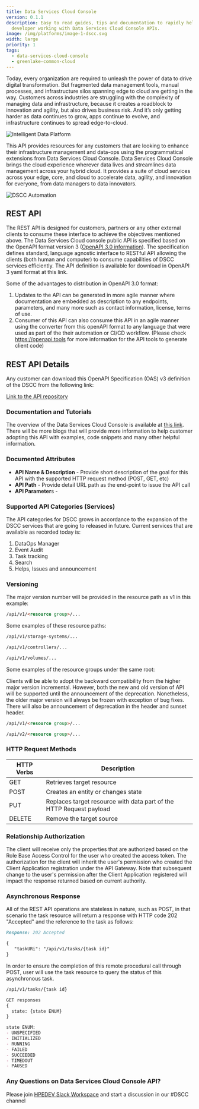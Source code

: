 ```yaml
---
title: Data Services Cloud Console
version: 0.1.1
description: Easy to read guides, tips and documentation to rapidly help any
  developer working with Data Services Cloud Console APIs.
image: /img/platforms/image-1-dscc.svg
width: large
priority: 1
tags:
  - data-services-cloud-console
  - greenlake-common-cloud
---
```

Today, every organization are required to unleash the power of data to drive digital transformation. But fragmented data management tools, manual processes, and infrastructure silos spanning edge to cloud are getting in the way. Customers across industries are struggling with the complexity of managing data and infrastructure, because it  creates a roadblock to innovation and agility, but also drives business risk. And it’s only getting harder as data continues to grow, apps continue to evolve, and infrastructure continues to spread edge-to-cloud.

![Intelligent Data Platform](/img/dscc-high-level-diagram.jpg "DSCC Diagram")

This API provides resources for any customers that are looking to enhance their infrastructure management and data-ops using the programmatical extensions from Data Services Cloud Console. Data Services Cloud Console brings the cloud experience wherever data lives and streamlines data management across your hybrid cloud. It provides a suite of cloud services across your edge, core, and cloud to accelerate data, agility, and innovation for everyone, from data managers to data innovators.

![DSCC Automation](/img/dscc-api-value.png "API for Automation at Scale")

## REST API

The REST API is designed for customers, partners or any other external clients to consume these interface to achieve the objectives mentioned above. The Data Services Cloud console public API is specified based on the OpenAPI format version 3 ([OpenAPI 3.0 information](https://swagger.io/blog/news/whats-new-in-openapi-3-0/)).  The specification defines standard, language agnostic interface to RESTful API allowing the clients (both human and computer) to consume capabilities of DSCC services efficiently. The API definition is available for download in OpenAPI 3 yaml format at this link. 

Some of the advantages to distribution in OpenAPI 3.0 format:

1. Updates to the API can be generated in more agile manner where documentation are embedded as description to any endpoints, parameters, and many more such as contact information, license, terms of use.
2. Consumer of this API can also consume this API in an agile manner using the converter from this openAPI format to any language that were used as part of the their automation or CI/CD workflow. (Please check <https://openapi.tools> for more information for the API tools to generate client code)

## REST API Details

Any customer can download this OpenAPI Specification (OAS) v3 definition of the DSCC from the following link:

[Link to the API repository](https://docs.ccs.arubathena.com/)

### Documentation and Tutorials

The overview of the Data Services Cloud Console is available at [this link](https://www.hpe.com/us/en/storage/data-services-cloud-console.html#overview). There will be more blogs that will provide more information to help customer adopting this API with examples, code snippets and many other helpful information.

### Documented Attributes

* **API Name & Description** - Provide short description of the goal for this API with the supported HTTP request method (POST, GET, etc)
* **API Path** - Provide detail URL path as the end-point to issue the API call
* **API Parameter**s - 

### Supported API Categories (Services)

The API categories for DSCC grows in accordance to the expansion of the DSCC services that are going to released in future. Current services that are available as recorded today is:

1. DataOps Manager
2. Event Audit
3. Task tracking
4. Search
5. Helps, Issues and announcement

### Versioning

The major version number will be provided in the resource path as v1 in this example:

```md
/api/v1/<resource group>/...
```

Some examples of these resource paths:

```markdown
/api/v1/storage-systems/...

/api/v1/controllers/...

/api/v1/volumes/...
```

Some examples of the resource groups under the same root:

Clients will be able to adopt the backward compatibility from the higher major version incremental.  However, both the new and old version of API will be supported until the announcement of the deprecation. Nonetheless, the older major version will always be frozen with exception of bug fixes. There will also be announcement of deprecation in the header and sunset header. 

```md
/api/v1/<resource group>/...

/api/v2/<resource group>/...
```

### HTTP Request Methods

| HTTP Verbs | Description                                                         |
| ---------- | ------------------------------------------------------------------- |
| GET        | Retrieves target resource                                           |
| POST       | Creates an entity or changes state                                  |
| PUT        | Replaces target resource with data part of the HTTP Request payload |
| DELETE     | Remove the target source                                            |

### Relationship Authorization

The client will receive only the properties that are authorized based on the Role Base Access Control for the user who created the access token. The authorization for the client will inherit the user's permission who created the Client Application registration under the API Gateway. Note that subsequent change to the user's permission after the Client Application registered will impact the response returned based on current authority.

### Asynchronous Response

All of the REST API operations are stateless in nature, such as POST, in that scenario the task resource will return a response with HTTP code 202 "Accepted" and the reference to the task as follows:

```md
Response: 202 Accepted
```

```md
{
   "taskURi": "/api/v1/tasks/{task id}"
}
```

In order to ensure the completion of this remote procedural call through POST, user will use the task resource to query the status of this asynchronous task.

```md
/api/v1/tasks/{task id}

GET responses
{
  state: {state ENUM}
}

state ENUM:
- UNSPECIFIED
- INITIALIZED
- RUNNING
- FAILED
- SUCCEEDED
- TIMEDOUT
- PAUSED
```

### Any Questions on Data Services Cloud Console API?

Please join [HPEDEV Slack Workspace](https://slack.hpedev.io/) and start a discussion in our #DSCC channel